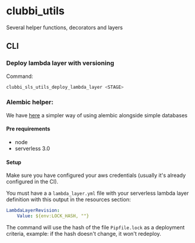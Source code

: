 # clubbi_utils
Several helper functions, decorators and layers


## CLI

### Deploy lambda layer with versioning

Command:
```sh
clubbi_sls_utils_deploy_lambda_layer <STAGE>
```

### Alembic helper:
We have [here](clubbi_utils/rds_sqlalchemy/README.md) a simpler way of using alembic alongside simple databases 

#### Pre requirements
* node
* serverless 3.0

#### Setup
Make sure you have configured your aws credentials (usually it's already configured in the CI).

You must have a a `lambda_layer.yml` file with your serverless lambda layer definition with this output in
the resources section:
```yml
LambdaLayerRevision:
    Value: ${env:LOCK_HASH, ""}
```
The command will use the hash of the file `Pipfile.lock` as a deployment criteria, example: if the hash doesn't change, it won't redeploy.